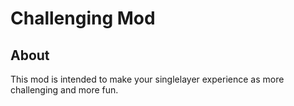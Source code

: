# Challenging Mod

## About
This mod is intended to make your singlelayer experience as more challenging and more fun.
